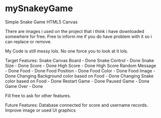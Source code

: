 # mySnakeyGame
Simple Snake Game HTML5 Canvas

There are images i used on the project that i think i have downloaded somewhere for free. Free to inform me if you do have problem with it so i can replace or remove.

My Code is still messy lols. No one force you to look at it lols.

Target Features:
Snake Canvas Board - Done
Snake Control - Done
Snake Size - Done
Score - Done
High Score - Done
High Score Random Message - Done
Food - Done
Food Position - Done
Food Color - Done
Food Image - Done
Changing Background color based on Food - Done
Changing Snake color based on Food - Done
Restart Game - Done
Paused Game - Done
Game Over - Done

Fill free to ask for other features.

Future Features:
Database connected for score and username records.
Improve image or used UI graphics